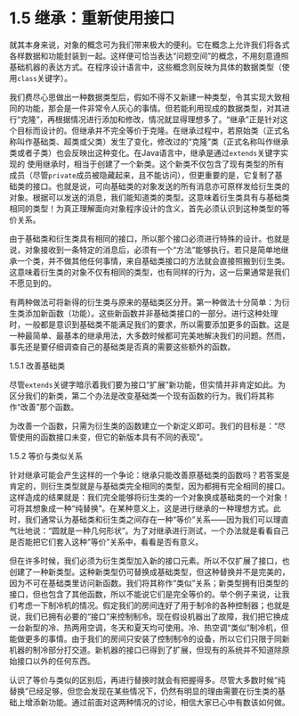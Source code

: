 # 1.5 继承：重新使用接口


就其本身来说，对象的概念可为我们带来极大的便利。它在概念上允许我们将各式各样数据和功能封装到一起。这样便可恰当表达“问题空间”的概念，不用刻意遵照基础机器的表达方式。在程序设计语言中，这些概念则反映为具体的数据类型（使用`class`关键字）。

我们费尽心思做出一种数据类型后，假如不得不又新建一种类型，令其实现大致相同的功能，那会是一件非常令人灰心的事情。但若能利用现成的数据类型，对其进行“克隆”，再根据情况进行添加和修改，情况就显得理想多了。“继承”正是针对这个目标而设计的。但继承并不完全等价于克隆。在继承过程中，若原始类（正式名称叫作基础类、超类或父类）发生了变化，修改过的“克隆”类（正式名称叫作继承类或者子类）也会反映出这种变化。在Java语言中，继承是通过`extends`关键字实现的
使用继承时，相当于创建了一个新类。这个新类不仅包含了现有类型的所有成员（尽管`private`成员被隐藏起来，且不能访问），但更重要的是，它复制了基础类的接口。也就是说，可向基础类的对象发送的所有消息亦可原样发给衍生类的对象。根据可以发送的消息，我们能知道类的类型。这意味着衍生类具有与基础类相同的类型！为真正理解面向对象程序设计的含义，首先必须认识到这种类型的等价关系。

由于基础类和衍生类具有相同的接口，所以那个接口必须进行特殊的设计。也就是说，对象接收到一条特定的消息后，必须有一个“方法”能够执行。若只是简单地继承一个类，并不做其他任何事情，来自基础类接口的方法就会直接照搬到衍生类。这意味着衍生类的对象不仅有相同的类型，也有同样的行为，这一后果通常是我们不愿见到的。

有两种做法可将新得的衍生类与原来的基础类区分开。第一种做法十分简单：为衍生类添加新函数（功能）。这些新函数并非基础类接口的一部分。进行这种处理时，一般都是意识到基础类不能满足我们的要求，所以需要添加更多的函数。这是一种最简单、最基本的继承用法，大多数时候都可完美地解决我们的问题。然而，事先还是要仔细调查自己的基础类是否真的需要这些额外的函数。

1.5.1 改善基础类

尽管`extends`关键字暗示着我们要为接口“扩展”新功能，但实情并非肯定如此。为区分我们的新类，第二个办法是改变基础类一个现有函数的行为。我们将其称作“改善”那个函数。

为改善一个函数，只需为衍生类的函数建立一个新定义即可。我们的目标是：“尽管使用的函数接口未变，但它的新版本具有不同的表现”。

1.5.2 等价与类似关系

针对继承可能会产生这样的一个争论：继承只能改善原基础类的函数吗？若答案是肯定的，则衍生类型就是与基础类完全相同的类型，因为都拥有完全相同的接口。这样造成的结果就是：我们完全能够将衍生类的一个对象换成基础类的一个对象！可将其想象成一种“纯替换”。在某种意义上，这是进行继承的一种理想方式。此时，我们通常认为基础类和衍生类之间存在一种“等价”关系——因为我们可以理直气壮地说：“圆就是一种几何形状”。为了对继承进行测试，一个办法就是看看自己是否能把它们套入这种“等价”关系中，看看是否有意义。

但在许多时候，我们必须为衍生类型加入新的接口元素。所以不仅扩展了接口，也创建了一种新类型。这种新类型仍可替换成基础类型，但这种替换并不是完美的，因为不可在基础类里访问新函数。我们将其称作“类似”关系；新类型拥有旧类型的接口，但也包含了其他函数，所以不能说它们是完全等价的。举个例子来说，让我们考虑一下制冷机的情况。假定我们的房间连好了用于制冷的各种控制器；也就是说，我们已拥有必要的“接口”来控制制冷。现在假设机器出了故障，我们把它换成一台新型的冷、热两用空调，冬天和夏天均可使用。冷、热空调“类似”制冷机，但能做更多的事情。由于我们的房间只安装了控制制冷的设备，所以它们只限于同新机器的制冷部分打交道。新机器的接口已得到了扩展，但现有的系统并不知道除原始接口以外的任何东西。

认识了等价与类似的区别后，再进行替换时就会有把握得多。尽管大多数时候“纯替换”已经足够，但您会发现在某些情况下，仍然有明显的理由需要在衍生类的基础上增添新功能。通过前面对这两种情况的讨论，相信大家已心中有数该如何做。
